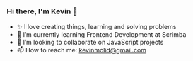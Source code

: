 ### Hi there, I'm Kevin 👋

- ✨ I love creating things, learning and solving problems
- 🌱 I’m currently learning Frontend Development at Scrimba
- 👯 I’m looking to collaborate on JavaScript projects
- 📫 How to reach me: kevinmolid@gmail.com

<!--
**KevinMolid/KevinMolid** is a ✨ _special_ ✨ repository because its `README.md` (this file) appears on your GitHub profile.

Here are some ideas to get you started:

- 🔭 I’m currently working on ...
- 🌱 I’m currently learning ...
- 👯 I’m looking to collaborate on projects as a Frontend Developer
- 🤔 I’m looking for help with ...
- 💬 Ask me about ...
- 📫 How to reach me: ...
- 😄 Pronouns: ...
- ⚡ Fun fact: ...
-->
